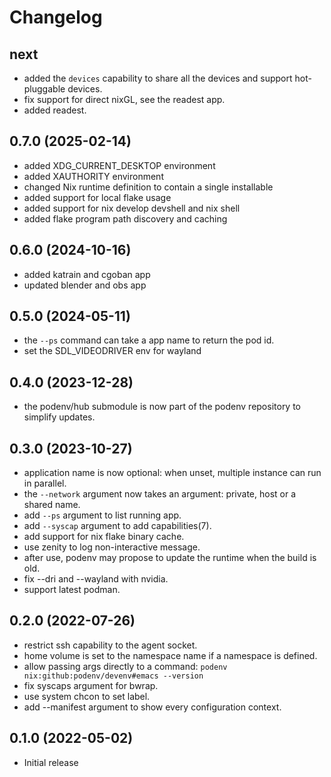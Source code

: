 # Changelog

## next

- added the `devices` capability to share all the devices and support hot-pluggable devices.
- fix support for direct nixGL, see the readest app.
- added readest.

## 0.7.0 (2025-02-14)

- added XDG_CURRENT_DESKTOP environment
- added XAUTHORITY environment
- changed Nix runtime definition to contain a single installable
- added support for local flake usage
- added support for nix develop devshell and nix shell
- added flake program path discovery and caching

## 0.6.0 (2024-10-16)

- added katrain and cgoban app
- updated blender and obs app

## 0.5.0 (2024-05-11)

- the `--ps` command can take a app name to return the pod id.
- set the SDL_VIDEODRIVER env for wayland

## 0.4.0 (2023-12-28)

- the podenv/hub submodule is now part of the podenv repository to simplify updates.

## 0.3.0 (2023-10-27)

- application name is now optional: when unset, multiple instance can run in parallel.
- the `--network` argument now takes an argument: private, host or a shared name.
- add `--ps` argument to list running app.
- add `--syscap` argument to add capabilities(7).
- add support for nix flake binary cache.
- use zenity to log non-interactive message.
- after use, podenv may propose to update the runtime when the build is old.
- fix --dri and --wayland with nvidia.
- support latest podman.

## 0.2.0 (2022-07-26)

- restrict ssh capability to the agent socket.
- home volume is set to the namespace name if a namespace is defined.
- allow passing args directly to a command: `podenv nix:github:podenv/devenv#emacs --version`
- fix syscaps argument for bwrap.
- use system chcon to set label.
- add --manifest argument to show every configuration context.

## 0.1.0 (2022-05-02)

- Initial release
